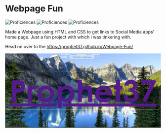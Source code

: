 # Webpage Fun
![Proficiences](https://img.shields.io/badge/FIELD-WEBDEVELOPMENT-informational?style=flat&logo=<LOGO_NAME>&logoColor=white&color=2bbc8a)
![Proficiences](https://img.shields.io/badge/CODE-HTML-informational?style=flat&logo=<LOGO_NAME>&logoColor=white&color=2bbc8a)
![Proficiences](https://img.shields.io/badge/CODE-CSS-informational?style=flat&logo=<LOGO_NAME>&logoColor=white&color=2bbc8a)


 Made a Webpage using HTML and CSS to get links to Social Media apps' home page. Just a fun project with which i was tinkering with.
 
 
 
Head on over to the 
https://prophet37.github.io/Webpage-Fun/



<img src="https://github.com/Prophet37/Webpage-Fun/blob/master/web.JPG">
